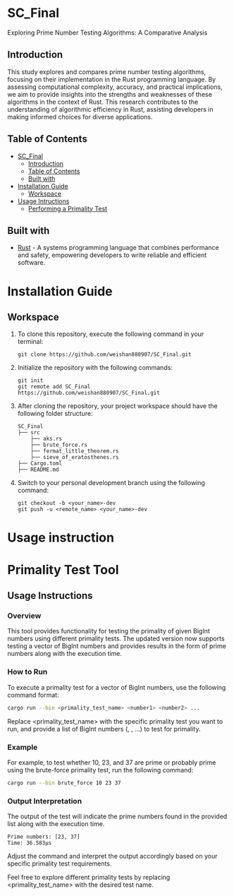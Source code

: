 # SC_Final
Exploring Prime Number Testing Algorithms: A Comparative Analysis

## Introduction

This study explores and compares prime number testing algorithms, focusing on their implementation in the Rust programming language. By assessing computational complexity, accuracy, and practical implications, we aim to provide insights into the strengths and weaknesses of these algorithms in the context of Rust. This research contributes to the understanding of algorithmic efficiency in Rust, assisting developers in making informed choices for diverse applications.

## Table of Contents

- [SC_Final](#SC_Final)
    - [Introduction](#introduction)
    - [Table of Contents](#table-of-contents)
    - [Built with](#built-with)
- [Installation Guide](#installation-guide)
    - [Workspace](#workspace)
- [Usage Intructions](#usage-instructions)
    - [Performing a Primality Test](#performing-a-primality-test)
  

## Built with
* [Rust](https://www.rust-lang.org) - A systems programming language that combines performance and safety, empowering developers to write reliable and efficient software.

# Installation Guide

## Workspace
1. To clone this repository, execute the following command in your terminal:
    ```
    git clone https://github.com/weishan880907/SC_Final.git
    ```


2. Initialize the repository with the following commands:
    ```
    git init
    git remote add SC_Final https://github.com/weishan880907/SC_Final.git
    ```


3. After cloning the repository, your project workspace should have the following folder structure:
    ```
    SC_Final 
    ├── src
        ├── aks.rs
        ├── brute_force.rs
        ├── fermat_little_theorem.rs
        ├── sieve_of_eratosthenes.rs
    ├── Cargo.toml
    ├── README.md
    ```
    
4. Switch to your personal development branch using the following command:
    ```
    git checkout -b <your_name>-dev
    git push -u <remote_name> <your_name>-dev
    ```

# Usage instruction

# Primality Test Tool

## Usage Instructions

### Overview
This tool provides functionality for testing the primality of given BigInt numbers using different primality tests. The updated version now supports testing a vector of BigInt numbers and provides results in the form of prime numbers along with the execution time.

### How to Run

To execute a primality test for a vector of BigInt numbers, use the following command format:

```sh
cargo run --bin <primality_test_name> <number1> <number2> ...
```

Replace <primality_test_name> with the specific primality test you want to run, and provide a list of BigInt numbers (<number1>, <number2>, ...) to test for primality.

### Example
For example, to test whether 10, 23, and 37 are prime or probably prime using the brute-force primality test, run the following command:

```sh
cargo run --bin brute_force 10 23 37
```
### Output Interpretation
The output of the test will indicate the prime numbers found in the provided list along with the execution time.
```
Prime numbers: [23, 37]
Time: 36.583µs
```

Adjust the command and interpret the output accordingly based on your specific primality test requirements.

Feel free to explore different primality tests by replacing <primality_test_name> with the desired test name.